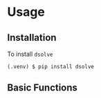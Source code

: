 # Usage

## Installation

To install `dsolve`

```console
(.venv) $ pip install dsolve
```

## Basic Functions